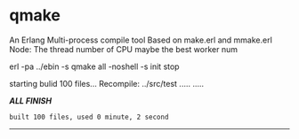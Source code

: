 # qmake
An Erlang Multi-process compile tool
Based on make.erl and mmake.erl
Node: The thread number of CPU maybe the best worker num 

erl  -pa ../ebin  -s qmake all  -noshell -s init stop

starting bulid 100 files...
Recompile: ../src/test
.....
.....

***********************ALL FINISH***********************

    built 100 files, used 0 minute, 2 second 

********************************************************
